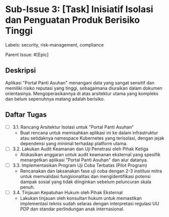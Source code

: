 # Sub-Issue 3: [Task] Inisiatif Isolasi dan Penguatan Produk Berisiko Tinggi

Labels: security, risk-management, compliance

Parent Issue: #[Epic]

## Deskripsi

Aplikasi "Portal Panti Asuhan" menangani data yang sangat sensitif dan memiliki risiko reputasi yang tinggi, sebagaimana diuraikan dalam dokumen orientasinya. Mengoperasikannya di atas arsitektur utama yang kompleks dan belum sepenuhnya matang adalah berisiko.

## Daftar Tugas

- [ ] 3.1. Rancang Arsitektur Isolasi untuk "Portal Panti Asuhan"
  - Buat rencana untuk memisahkan aplikasi ini ke dalam infrastruktur atau setidaknya namespace Kubernetes yang terisolasi, dengan jejak dependensi yang minimal terhadap platform utama.
- [ ] 3.2. Lakukan Audit Keamanan dan Uji Penetrasi oleh Pihak Ketiga
  - Alokasikan anggaran untuk audit keamanan eksternal yang spesifik menargetkan aplikasi "Portal Panti Asuhan" dan alur datanya.
- [ ] 3.3. Implementasikan Program Uji Coba Terbatas (Pilot Program)
  - Rencanakan dan laksanakan fase uji coba dengan 2-3 institusi mitra untuk memvalidasi fungsionalitas dan mengidentifikasi potensi dampak sosial yang tidak diinginkan sebelum peluncuran skala penuh.
- [ ] 3.4. Tinjauan Kepatuhan Hukum oleh Pihak Eksternal
  - Lakukan tinjauan oleh konsultan hukum untuk memastikan implementasi teknis sudah selaras dengan interpretasi regulasi UU PDP dan standar perlindungan anak internasional.
